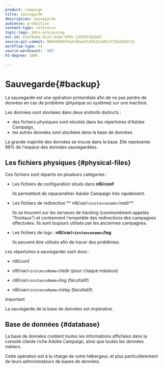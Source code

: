```yaml
---
product: campaign
title: Sauvegarde
description: Sauvegarde
audience: production
content-type: reference
topic-tags: data-processing
exl-id: e5ef6aba-dc22-4c8d-9fbb-13d507181b65
source-git-commit: 98d646919fedc66ee9145522ad0c5f15b25dbf2e
workflow-type: ht
source-wordcount: '197'
ht-degree: 100%

---
```


# Sauvegarde{#backup}

La sauvegarde est une opération primordiale afin de ne pas perdre de données en cas de problème (physique ou système) sur une machine.

Les données sont stockées dans deux endroits distincts :

* des fichiers physiques sont stockés dans les répertoires d&#39;Adobe Campaign,
* les autres données sont stockées dans la base de données.

La grande majorité des données se trouve dans la base. Elle représente 99% de l&#39;espace des données sauvegardées.

## Les fichiers physiques {#physical-files}

Ces fichiers sont répartis en plusieurs catégories :

* Les fichiers de configuration situés dans **nl6/conf**

   Ils permettent de reparamétrer Adobe Campaign très rapidement.

* Les fichiers de redirection ** nl6/var/`<instancename>`/redir**

   Ils se trouvent sur les serveurs de tracking (communément appelés &quot;frontaux&quot;) et contiennent l&#39;ensemble des redirections des campagnes effectuées. Ils sont toujours utilisés par les anciennes campagnes.

* Les fichiers de logs : **nl6/var/`<instancename>`/log**

   Ils peuvent être utilisés afin de tracer des problèmes.

Les répertoires à sauvegarder sont donc :

* nl6/conf

* nl6/var/`<instanceName>`/redir (pour chaque instance)

* nl6/var/`<instanceName>`/log (facultatif)

* nl6/var/`<instanceName>`/relay (facultatif)

>[!IMPORTANT]
>
>La sauvegarde de la base de données est impérative.

## Base de données {#database}

La base de données contient toutes les informations affichées dans la console cliente riche Adobe Campaign, ainsi que toutes les données métiers.

Cette opération est à la charge de votre hébergeur, et plus particulièrement de leurs administrateurs de bases de données.
